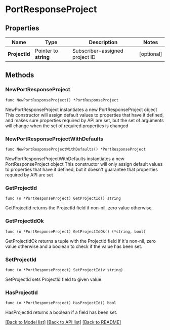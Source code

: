 # PortResponseProject

## Properties

Name | Type | Description | Notes
------------ | ------------- | ------------- | -------------
**ProjectId** | Pointer to **string** | Subscriber-assigned project ID | [optional] 

## Methods

### NewPortResponseProject

`func NewPortResponseProject() *PortResponseProject`

NewPortResponseProject instantiates a new PortResponseProject object
This constructor will assign default values to properties that have it defined,
and makes sure properties required by API are set, but the set of arguments
will change when the set of required properties is changed

### NewPortResponseProjectWithDefaults

`func NewPortResponseProjectWithDefaults() *PortResponseProject`

NewPortResponseProjectWithDefaults instantiates a new PortResponseProject object
This constructor will only assign default values to properties that have it defined,
but it doesn't guarantee that properties required by API are set

### GetProjectId

`func (o *PortResponseProject) GetProjectId() string`

GetProjectId returns the ProjectId field if non-nil, zero value otherwise.

### GetProjectIdOk

`func (o *PortResponseProject) GetProjectIdOk() (*string, bool)`

GetProjectIdOk returns a tuple with the ProjectId field if it's non-nil, zero value otherwise
and a boolean to check if the value has been set.

### SetProjectId

`func (o *PortResponseProject) SetProjectId(v string)`

SetProjectId sets ProjectId field to given value.

### HasProjectId

`func (o *PortResponseProject) HasProjectId() bool`

HasProjectId returns a boolean if a field has been set.


[[Back to Model list]](../README.md#documentation-for-models) [[Back to API list]](../README.md#documentation-for-api-endpoints) [[Back to README]](../README.md)


